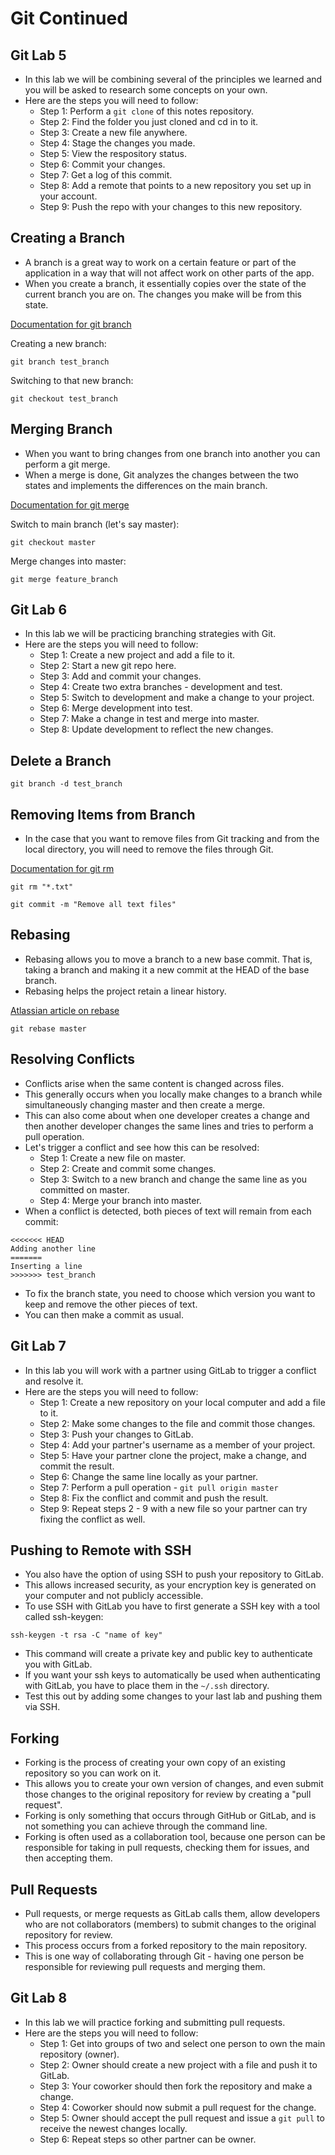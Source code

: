 # Git Continued

## Git Lab 5
- In this lab we will be combining several of the principles we learned and you will be asked to research some concepts on your own. 
- Here are the steps you will need to follow:
	- Step 1: Perform a `git clone` of this notes repository.
	- Step 2: Find the folder you just cloned and cd in to it. 
	- Step 3: Create a new file anywhere.
	- Step 4: Stage the changes you made.
	- Step 5: View the respository status.
	- Step 6: Commit your changes.
	- Step 7: Get a log of this commit.
	- Step 8: Add a remote that points to a new repository you set up in your account.
	- Step 9: Push the repo with your changes to this new repository.

## Creating a Branch
- A branch is a great way to work on a certain feature or part of the application in a way that will not affect work on other parts of the app.
- When you create a branch, it essentially copies over the state of the current branch you are on. The changes you make will be from this state.

[Documentation for git branch](http://git-scm.com/docs/git-branch)

Creating a new branch:

```
git branch test_branch
```

Switching to that new branch:

```
git checkout test_branch
```

## Merging Branch
- When you want to bring changes from one branch into another you can perform a git merge.
- When a merge is done, Git analyzes the changes between the two states and implements the differences on the main branch.

[Documentation for git merge](http://git-scm.com/docs/git-merge)

Switch to main branch (let's say master):

```
git checkout master
```

Merge changes into master:

```
git merge feature_branch
```

## Git Lab 6
- In this lab we will be practicing branching strategies with Git.
- Here are the steps you will need to follow:
	- Step 1: Create a new project and add a file to it.
	- Step 2: Start a new git repo here.
	- Step 3: Add and commit your changes.
	- Step 4: Create two extra branches - development and test.
	- Step 5: Switch to development and make a change to your project.
	- Step 6: Merge development into test.
	- Step 7: Make a change in test and merge into master.
	- Step 8: Update development to reflect the new changes.

## Delete a Branch

```
git branch -d test_branch
```

## Removing Items from Branch
- In the case that you want to remove files from Git tracking and from the local directory, you will need to remove the files through Git.

[Documentation for git rm](http://git-scm.com/docs/git-rm)

```
git rm "*.txt"
```

```
git commit -m "Remove all text files"
```

## Rebasing
- Rebasing allows you to move a branch to a new base commit. That is, taking a branch and making it a new commit at the HEAD of the base branch.
- Rebasing helps the project retain a linear history.

[Atlassian article on rebase](https://www.atlassian.com/git/tutorials/rewriting-history/git-rebase)

```
git rebase master
```

## Resolving Conflicts
- Conflicts arise when the same content is changed across files.
- This generally occurs when you locally make changes to a branch while simultaneously changing master and then create a merge.
- This can also come about when one developer creates a change and then another developer changes the same lines and tries to perform a pull operation.
- Let's trigger a conflict and see how this can be resolved:
	- Step 1: Create a new file on master.
	- Step 2: Create and commit some changes.
	- Step 3: Switch to a new branch and change the same line as you committed on master.
	- Step 4: Merge your branch into master.
- When a conflict is detected, both pieces of text will remain from each commit:

```
<<<<<<< HEAD
Adding another line
=======
Inserting a line
>>>>>>> test_branch
```

- To fix the branch state, you need to choose which version you want to keep and remove the other pieces of text.
- You can then make a commit as usual.

## Git Lab 7
- In this lab you will work with a partner using GitLab to trigger a conflict and resolve it.
- Here are the steps you will need to follow:
	- Step 1: Create a new repository on your local computer and add a file to it.
	- Step 2: Make some changes to the file and commit those changes.
	- Step 3: Push your changes to GitLab.
	- Step 4: Add your partner's username as a member of your project.
	- Step 5: Have your partner clone the project, make a change, and commit the result.
	- Step 6: Change the same line locally as your partner.
	- Step 7: Perform a pull operation - `git pull origin master`
	- Step 8: Fix the conflict and commit and push the result.
	- Step 9: Repeat steps 2 - 9 with a new file so your partner can try fixing the conflict as well.

## Pushing to Remote with SSH
- You also have the option of using SSH to push your repository to GitLab.
- This allows increased security, as your encryption key is generated on your computer and not publicly accessible.
- To use SSH with GitLab you have to first generate a SSH key with a tool called ssh-keygen:

```
ssh-keygen -t rsa -C "name of key"
```

- This command will create a private key and public key to authenticate you with GitLab.
- If you want your ssh keys to automatically be used when authenticating with GitLab, you have to place them in the `~/.ssh` directory.
- Test this out by adding some changes to your last lab and pushing them via SSH.

## Forking
- Forking is the process of creating your own copy of an existing repository so you can work on it.
- This allows you to create your own version of changes, and even submit those changes to the original repository for review by creating a "pull request".
- Forking is only something that occurs through GitHub or GitLab, and is not something you can achieve through the command line.
- Forking is often used as a collaboration tool, because one person can be responsible for taking in pull requests, checking them for issues, and then accepting them.

## Pull Requests
- Pull requests, or merge requests as GitLab calls them, allow developers who are not collaborators (members) to submit changes to the original repository for review.
- This process occurs from a forked repository to the main repository.
- This is one way of collaborating through Git - having one person be responsible for reviewing pull requests and merging them.

## Git Lab 8
- In this lab we will practice forking and submitting pull requests.
- Here are the steps you will need to follow:
	- Step 1: Get into groups of two and select one person to own the main repository (owner).
	- Step 2: Owner should create a new project with a file and push it to GitLab.
	- Step 3: Your coworker should then fork the repository and make a change.
	- Step 4: Coworker should now submit a pull request for the change.
	- Step 5: Owner should accept the pull request and issue a `git pull` to receive the newest changes locally.
	- Step 6: Repeat steps so other partner can be owner.